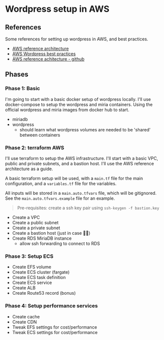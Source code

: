 # Wordpress setup in AWS

## References

Some references for setting up wordpress in AWS, and best practices.

- [AWS reference architecture](https://aws.amazon.com/quickstart/architecture/wordpress/)
- [AWS Wordpress best practices](https://aws.amazon.com/blogs/architecture/wordpress-best-practices-on-aws/)
- [AWS reference achitecture - github](https://github.com/aws-samples/aws-refarch-wordpress)

## Phases

### Phase 1: Basic

I'm going to start with a basic docker setup of wordpress locally. I'll use docker-compose to setup the wordpress and miria containers. Using the official wordpress and miria images from docker hub to start.

- miriadb
- wordpress
  - should learn what wordpress volumes are needed to be 'shared' between containers

### Phase 2: terraform AWS

I'll use terraform to setup the AWS infrastructure. I'll start with a basic VPC, public and private subnets, and a bastion host. I'll use the AWS reference architecture as a guide.

A basic terraform setup will be used, with a `main.tf` file for the main configuration, and a `variables.tf` file for the variables.

All inputs will be stored in a `main.auto.tfvars` file, which will be gitignored. See the `main.auto.tfvars.example` file for an example.

> Pre-requisites: create a ssh key pair using `ssh-keygen -f bastion.key`

- Create a VPC
- Create a public subnet
- Create a private subnet
- Create a bastion host (just in case 🤷‍♂️)
- Create RDS MiriaDB instance
  - allow ssh forwarding to connect to RDS

### Phase 3: Setup ECS

- Create EFS volume
- Create ECS cluster (fargate)
- Create ECS task definition
- Create ECS service
- Create ALB
- Create Route53 record (bonus)

### Phase 4: Setup performance services

- Create cache
- Create CDN
- Tweak EFS settings for cost/performance
- Tweak ECS settings for cost/performance
